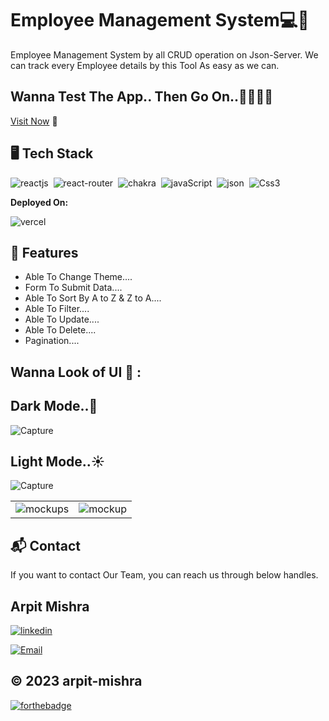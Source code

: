 # Employee Management System💻🎥

Employee Management System by all CRUD operation on Json-Server. We can track every Employee details by this Tool As easy as we can.

## Wanna Test The App.. Then Go On..🤷‍♂️🤷‍♂️ 
[Visit Now](https://employee-management-system-alpha.vercel.app/) 🚀

## 🖥️ Tech Stack
![reactjs](https://img.shields.io/badge/React-20232A?style=for-the-badge&logo=react&logoColor=61DAFB)&nbsp;
![react-router](https://img.shields.io/badge/React_Router-CA4245?style=for-the-badge&logo=react-router&logoColor=white)&nbsp;
![chakra](https://img.shields.io/badge/Chakra%20UI-3bc7bd?style=for-the-badge&logo=chakraui&logoColor=white)&nbsp;
![javaScript](https://img.shields.io/badge/JavaScript-323330?style=for-the-badge&logo=javascript&logoColor=F7DF1E)&nbsp;
![json](https://img.shields.io/badge/json-5E5C5C?style=for-the-badge&logo=json&logoColor=white)&nbsp;
![Css3](https://img.shields.io/badge/CSS3-1572B6?style=for-the-badge&logo=css3&logoColor=white)&nbsp;

**Deployed On:**

![vercel](https://img.shields.io/badge/Vercel-000000?style=for-the-badge&logo=vercel&logoColor=white)&nbsp;


## 🚀 Features

- Able To Change Theme....
- Form To Submit Data....
- Able To Sort By A to Z  &  Z to A....
- Able To Filter....
- Able To Update....
- Able To Delete....
- Pagination....

## Wanna Look of UI 🙈 :
## Dark Mode..🌙
![Capture](https://i.ibb.co/V9qThy9/Screenshot-2023-04-14-114625.png)
## Light Mode..☀️
![Capture](https://i.ibb.co/DCBpjcG/Screenshot-2023-04-14-114812.png)
<table>
  <tr>
    <td><img src="https://i.ibb.co/9mPVmKs/Screenshot-2023-04-14-114901.png" alt="mockups" /></td>
    <td><img src="https://i.ibb.co/FmGB5Ky/Screenshot-2023-04-14-114923.png" alt="mockup" /></td>
  </tr>
</table>



<h2>📬 Contact</h2>

If you want to contact Our Team, you can reach us through below handles.

## Arpit Mishra
[![linkedin](https://img.shields.io/badge/LinkedIn-0077B5?style=for-the-badge&logo=linkedin&logoColor=white)](https://www.linkedin.com/in/arpit-mishra-662199222/)

[![Email](https://img.shields.io/badge/Gmail-D14836?style=for-the-badge&logo=gmail&logoColor=white)](mailto:arpitmiahra4@gmail.com)


## © 2023 arpit-mishra


[![forthebadge](https://forthebadge.com/images/badges/built-with-love.svg)](https://forthebadge.com)
  
